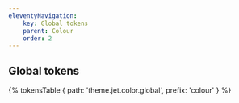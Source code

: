 ```yaml
---
eleventyNavigation:
    key: Global tokens
    parent: Colour
    order: 2
---
```


## Global tokens

{% tokensTable {
    path: 'theme.jet.color.global',
    prefix: 'colour'
} %}


